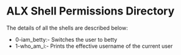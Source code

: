 # ALX Shell Permissions Directory

The details of all the shells are described below:

* 0-iam_betty:- Switches the user to betty
* 1-who_am_i:- Prints the effective username of the current user
